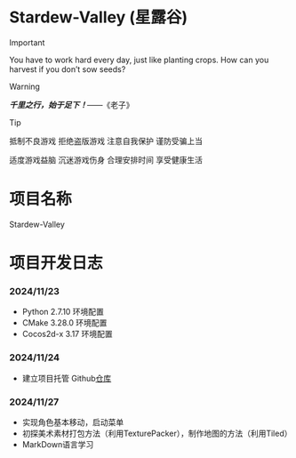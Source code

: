 # Stardew-Valley (星露谷)

> [!IMPORTANT]
>
> You have to work hard every day, just like planting crops. How can you harvest if you don’t sow seeds? 

> [!WARNING]
>
> ***千里之行，始于足下！***——《老子》


> [!TIP]
>
> 抵制不良游戏 拒绝盗版游戏 注意自我保护 谨防受骗上当
>
> 适度游戏益脑 沉迷游戏伤身 合理安排时间 享受健康生活

# 项目名称

Stardew-Valley

# 项目开发日志

### 2024/11/23

- Python 2.7.10 环境配置
- CMake 3.28.0 环境配置
- Cocos2d-x 3.17 环境配置

### 2024/11/24

- 建立项目托管 Github[仓库](https://github.com/Jackey0903/Stardew-Valley/)

### 2024/11/27

- 实现角色基本移动，启动菜单
- 初探美术素材打包方法（利用TexturePacker），制作地图的方法（利用Tiled）
- MarkDown语言学习